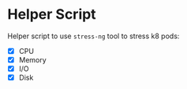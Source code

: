 # Helper Script
Helper script to use `stress-ng` tool to stress k8 pods:
- [x] CPU
- [x] Memory
- [x] I/O
- [x] Disk
